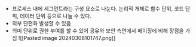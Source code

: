 - 프로세스 내에 세그먼트라는 구성 요소로 나눈다. 논리적 개체로 함수 단위, 코드 단위, 데이터 단위 등으로 나눌 수 있다. 
- 외부 단편화 발생할 수 있음
- 의미 단위로 권한 부여를 할 수 있어 공유와 보안 측면에서 페이징에 비해 장점을 가짐
![[Pasted image 20240308101747.png]]